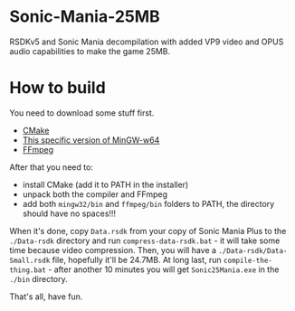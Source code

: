 # Sonic-Mania-25MB
RSDKv5 and Sonic Mania decompilation with added VP9 video and OPUS audio capabilities to make the game 25MB.

# How to build
You need to download some stuff first.
  - [CMake](https://cmake.org/download/)
  - [This specific version of MinGW-w64](https://github.com/brechtsanders/winlibs_mingw/releases/download/12.2.0-16.0.0-10.0.0-msvcrt-r5/winlibs-i686-posix-dwarf-gcc-12.2.0-mingw-w64msvcrt-10.0.0-r5.7z)
  - [FFmpeg](https://ffmpeg.org/download.html)

After that you need to:
  - install CMake (add it to PATH in the installer)
  - unpack both the compiler and FFmpeg
  - add both `mingw32/bin` and `ffmpeg/bin` folders to PATH, the directory should have no spaces!!!

When it's done, copy `Data.rsdk` from your copy of Sonic Mania Plus to the `./Data-rsdk` directory and run `compress-data-rsdk.bat` - it will take some time because video compression.
Then, you will have a `./Data-rsdk/Data-Small.rsdk` file, hopefully it'll be 24.7MB.
At long last, run `compile-the-thing.bat` - after another 10 minutes you will get `Sonic25Mania.exe` in the `./bin` directory.

That's all, have fun.
